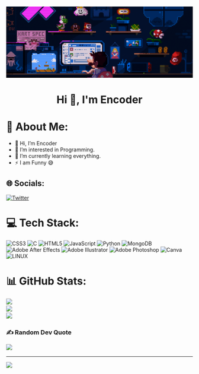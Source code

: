 ![logo](https://github.com/Anvir0001/Anvir0001/blob/main/github%20encoder%20banner.gif)
<h1 align="center">Hi 👋, I'm Encoder</h1>


# 💫 About Me:
- 👋 Hi, I’m Encoder<br>
-  👀 I’m interested in Programming.<br> 
-  🌱 I’m currently learning everything. <br> 
-  ⚡ I am Funny 😅


## 🌐 Socials:
[![Twitter](https://img.shields.io/badge/Twitter-%231DA1F2.svg?logo=Twitter&logoColor=white)](https://twitter.com/anvir_ahamed) 

# 💻 Tech Stack:
![CSS3](https://img.shields.io/badge/css3-%231572B6.svg?style=flat&logo=css3&logoColor=white) ![C](https://img.shields.io/badge/c-%2300599C.svg?style=flat&logo=c&logoColor=white) ![HTML5](https://img.shields.io/badge/html5-%23E34F26.svg?style=flat&logo=html5&logoColor=white) ![JavaScript](https://img.shields.io/badge/javascript-%23323330.svg?style=flat&logo=javascript&logoColor=%23F7DF1E) ![Python](https://img.shields.io/badge/python-3670A0?style=flat&logo=python&logoColor=ffdd54) ![MongoDB](https://img.shields.io/badge/MongoDB-%234ea94b.svg?style=flat&logo=mongodb&logoColor=white) ![Adobe After Effects](https://img.shields.io/badge/Adobe%20After%20Effects-9999FF.svg?style=flat&logo=Adobe%20After%20Effects&logoColor=white) ![Adobe Illustrator](https://img.shields.io/badge/adobeillustrator-%23FF9A00.svg?style=flat&logo=adobeillustrator&logoColor=white) ![Adobe Photoshop](https://img.shields.io/badge/adobephotoshop-%2331A8FF.svg?style=flat&logo=adobephotoshop&logoColor=white) ![Canva](https://img.shields.io/badge/Canva-%2300C4CC.svg?style=flat&logo=Canva&logoColor=white) ![LINUX](https://img.shields.io/badge/Linux-FCC624?style=flat&logo=linux&logoColor=black)
# 📊 GitHub Stats:
![](https://github-readme-stats.vercel.app/api?username=Anvir0001&theme=radical&hide_border=false&include_all_commits=false&count_private=false)<br/>
![](https://github-readme-streak-stats.herokuapp.com/?user=Anvir0001&theme=radical&hide_border=false)<br/>
![](https://github-readme-stats.vercel.app/api/top-langs/?username=Anvir0001&theme=radical&hide_border=false&include_all_commits=false&count_private=false&layout=compact)

### ✍️ Random Dev Quote
![](https://quotes-github-readme.vercel.app/api?type=horizontal&theme=radical)

---
[![](https://visitcount.itsvg.in/api?id=Anvir0001&icon=0&color=0)](https://visitcount.itsvg.in)

<!-- Proudly created with GPRM ( https://gprm.itsvg.in ) -->
